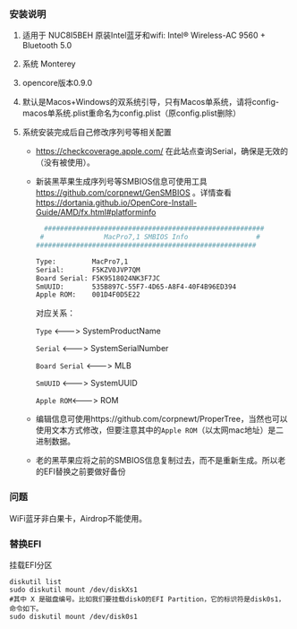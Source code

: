 ### 安装说明

1. 适用于 NUC8I5BEH 原装Intel蓝牙和wifi: Intel® Wireless-AC 9560 + Bluetooth 5.0

2. 系统 Monterey

3. opencore版本0.9.0

4. 默认是Macos+Windows的双系统引导，只有Macos单系统，请将config-macos单系统.plist重命名为config.plist（原config.plist删除）

5. 系统安装完成后自己修改序列号等相关配置

   + https://checkcoverage.apple.com/ 在此站点查询Serial，确保是无效的（没有被使用）。

   + 新装黑苹果生成序列号等SMBIOS信息可使用工具 https://github.com/corpnewt/GenSMBIOS 。详情查看 https://dortania.github.io/OpenCore-Install-Guide/AMD/fx.html#platforminfo

     ```sh
       #######################################################
      #               MacPro7,1 SMBIOS Info                 #
     #######################################################
     
     Type:         MacPro7,1
     Serial:       F5KZV0JVP7QM
     Board Serial: F5K9518024NK3F7JC
     SmUUID:       535B897C-55F7-4D65-A8F4-40F4B96ED394
     Apple ROM:    001D4F0D5E22
     ```

     对应关系：

     `Type` <--->  SystemProductName

     `Serial` <---> SystemSerialNumber

     `Board Serial` <---> MLB

     `SmUUID` <---> SystemUUID

     `Apple ROM`<---> ROM

   + 编辑信息可使用https://github.com/corpnewt/ProperTree，当然也可以使用文本方式修改，但要注意其中的`Apple ROM`（以太网mac地址）是二进制数据。

   + 老的黑苹果应将之前的SMBIOS信息复制过去，而不是重新生成。所以老的EFI替换之前要做好备份

### 问题

WiFi蓝牙非白果卡，Airdrop不能使用。

### 替换EFI

挂载EFI分区

```shell
diskutil list
sudo diskutil mount /dev/diskXs1
#其中 X 是磁盘编号。比如我们要挂载disk0的EFI Partition，它的标识符是disk0s1，命令如下。
sudo diskutil mount /dev/disk0s1
```
